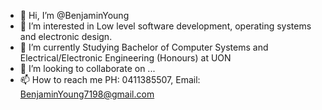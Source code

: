- 👋 Hi, I’m @BenjaminYoung
- 👀 I’m interested in Low level software development, operating systems and electronic design.
- 🌱 I’m currently Studying Bachelor of Computer Systems and Electrical/Electronic Engineering (Honours) at UON
- 💞️ I’m looking to collaborate on ...
- 📫 How to reach me  PH: 0411385507, Email: BenjaminYoung7198@gmail.com 

<!---
xXBenjaminYoungXx/xXBenjaminYoungXx is a ✨ special ✨ repository because its `README.md` (this file) appears on your GitHub profile.
You can click the Preview link to take a look at your changes.
--->
